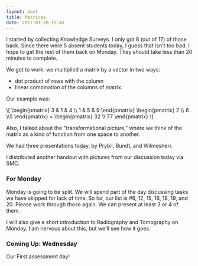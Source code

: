 ```yaml
---
layout: post
title: Matrices
date: 2017-01-20 15:45
---
```


I started by collecting Knowledge Surveys. I only got 8 (out of 17) of those
back. Since there were 5 absent students today, I guess that isn't too bad.
I hope to get the rest of them back on Monday. They should take less than 20
minutes to complete.

We got to work: we multiplied a matrix by a vector in two ways:

  * dot product of rows with the column
  * linear combination of the columns of matrix.

Our example was:
<div>
\[ \begin{pmatrix} 3 & 1 & 4 \\ 1 & 5 & 9 \end{pmatrix} \begin{pmatrix} 2 \\ 6 \\5 \end{pmatrix} = \begin{pmatrix} 32 \\ 77 \end{pmatrix} \]
</div>

Also, I talked about the "transformational picture," where we think of the
matrix as a kind of function from one space to another.

We had three presentations today, by Prybil, Bundt, and Wilmesherr.

I distributed another handout with pictures from our discussion today via SMC.

### For Monday

Monday is going to be split. We will spend part of the day discussing tasks
we have skipped for lack of time. So far, our list is \#6, 12, 15, 16, 18, 19,
and 20. Please work through those again. We can present at least 3 or 4 of them.

I will also give a short introduction to Radiography and Tomography on Monday.
I am nervous about this, but we'll see how it goes.

### Coming Up: Wednesday

Our First assessment day!
